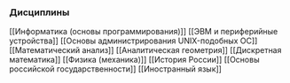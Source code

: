 ### **Дисциплины**
[[Информатика (основы программирования)]]
[[ЭВМ и периферийные устройства]]
[[Основы администрирования UNIX-подобных ОС]]
[[Математический анализ]]
[[Аналитическая геометрия]]
[[Дискретная математика]]
[[Физика (механика)]]
[[История России]]
[[Основы российской государственности]]
[[Иностранный язык]]
 
